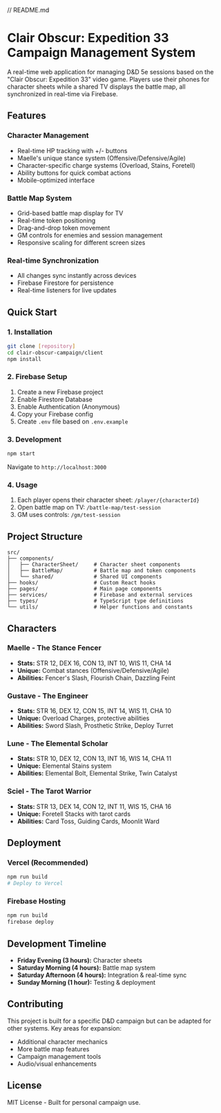 // README.md
# Clair Obscur: Expedition 33 Campaign Management System

A real-time web application for managing D&D 5e sessions based on the "Clair Obscur: Expedition 33" video game. Players use their phones for character sheets while a shared TV displays the battle map, all synchronized in real-time via Firebase.

## Features

### Character Management
- Real-time HP tracking with +/- buttons
- Maelle's unique stance system (Offensive/Defensive/Agile)
- Character-specific charge systems (Overload, Stains, Foretell)
- Ability buttons for quick combat actions
- Mobile-optimized interface

### Battle Map System
- Grid-based battle map display for TV
- Real-time token positioning
- Drag-and-drop token movement
- GM controls for enemies and session management
- Responsive scaling for different screen sizes

### Real-time Synchronization
- All changes sync instantly across devices
- Firebase Firestore for persistence
- Real-time listeners for live updates

## Quick Start

### 1. Installation
```bash
git clone [repository]
cd clair-obscur-campaign/client
npm install
```

### 2. Firebase Setup
1. Create a new Firebase project
2. Enable Firestore Database
3. Enable Authentication (Anonymous)
4. Copy your Firebase config
5. Create `.env` file based on `.env.example`

### 3. Development
```bash
npm start
```
Navigate to `http://localhost:3000`

### 4. Usage
1. Each player opens their character sheet: `/player/{characterId}`
2. Open battle map on TV: `/battle-map/test-session`  
3. GM uses controls: `/gm/test-session`

## Project Structure

```
src/
├── components/
│   ├── CharacterSheet/     # Character sheet components
│   ├── BattleMap/          # Battle map and token components  
│   └── shared/             # Shared UI components
├── hooks/                  # Custom React hooks
├── pages/                  # Main page components
├── services/               # Firebase and external services
├── types/                  # TypeScript type definitions
└── utils/                  # Helper functions and constants
```

## Characters

### Maelle - The Stance Fencer
- **Stats:** STR 12, DEX 16, CON 13, INT 10, WIS 11, CHA 14
- **Unique:** Combat stances (Offensive/Defensive/Agile)
- **Abilities:** Fencer's Slash, Flourish Chain, Dazzling Feint

### Gustave - The Engineer  
- **Stats:** STR 16, DEX 12, CON 15, INT 14, WIS 11, CHA 10
- **Unique:** Overload Charges, protective abilities
- **Abilities:** Sword Slash, Prosthetic Strike, Deploy Turret

### Lune - The Elemental Scholar
- **Stats:** STR 10, DEX 12, CON 13, INT 16, WIS 14, CHA 11  
- **Unique:** Elemental Stains system
- **Abilities:** Elemental Bolt, Elemental Strike, Twin Catalyst

### Sciel - The Tarot Warrior
- **Stats:** STR 13, DEX 14, CON 12, INT 11, WIS 15, CHA 16
- **Unique:** Foretell Stacks with tarot cards
- **Abilities:** Card Toss, Guiding Cards, Moonlit Ward

## Deployment

### Vercel (Recommended)
```bash
npm run build
# Deploy to Vercel
```

### Firebase Hosting
```bash
npm run build
firebase deploy
```

## Development Timeline

- **Friday Evening (3 hours):** Character sheets
- **Saturday Morning (4 hours):** Battle map system  
- **Saturday Afternoon (4 hours):** Integration & real-time sync
- **Sunday Morning (1 hour):** Testing & deployment

## Contributing

This project is built for a specific D&D campaign but can be adapted for other systems. Key areas for expansion:

- Additional character mechanics
- More battle map features  
- Campaign management tools
- Audio/visual enhancements

## License

MIT License - Built for personal campaign use.